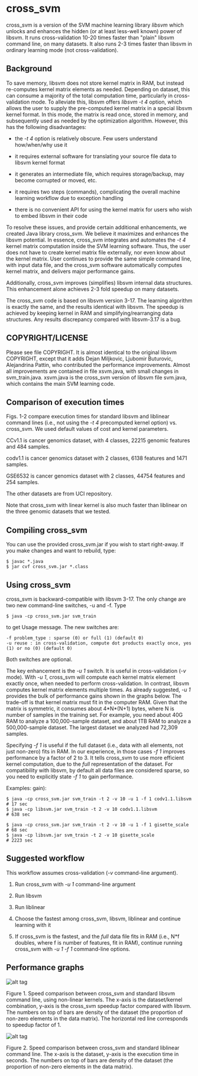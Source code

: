 cross_svm
=========

cross_svm is a version of the SVM machine learning library _libsvm_
which unlocks and enhances the hidden (or at least less-well known)
power of libsvm. It runs cross-validation 10-20 times faster than
"plain" libsvm command line, on many datasets. It also runs 2-3 times
faster than libsvm in ordinary learning mode (not cross-validation).


Background
----------

To save memory, libsvm does not store kernel matrix in RAM, but
instead re-computes kernel matrix elements as needed. Depending on
dataset, this can consume a majority of the total computation time,
particularly in cross-validation mode. To alleviate this, libsvm
offers _libsvm -t 4_ option, which allows the user to supply the
pre-computed kernel matrix in a special libsvm kernel format. In this
mode, the matrix is read once, stored in memory, and subsequently used
as needed by the optimization algorithm. However, this has the
following disadvantages:

- the _-t 4_ option is relatively obscure. Few users understand
  how/when/why use it

- it requires external software for translating your source file data
  to libsvm kernel format

- it generates an intermediate file, which requires storage/backup,
  may become corrupted or moved, etc.

- it requires two steps (commands), complicating the overall machine
  learning workflow due to exception handling

- there is no convenient API for using the kernel matrix for users who
  wish to embed libsvm in their code

To resolve these issues, and provide certain additional enhancements,
we created Java library cross_svm. We believe it maximizes and
enhances the libsvm potential. In essence, cross_svm integrates and
automates the _-t 4_ kernel matrix computation inside the SVM learning
software. Thus, the user does not have to create kernel matrix file
externally, nor even know about the kernel matrix. User continues to
provide the same simple command line, with input data file, and the
cross_svm software automatically computes kernel matrix, and delivers
major performance gains.

Additionally, cross_svm improves (simplifies) libsvm internal data
structures. This enhancement alone achieves 2-3 fold speedup on many
datasets. 

The cross_svm code is based on libsvm version 3-17. The learning
algorithm is exactly the same, and the results identical with
libsvm. The speedup is achieved by keeping kernel in RAM and
simplifying/rearranging data structures. Any results discrepancy
compared with libsvm-3.17 is a bug.


COPYRIGHT/LICENSE
-----------------

Please see file COPYRIGHT. It is almost identical to the original
libsvm COPYRIGHT, except that it adds Dejan Miljkovic, Ljubomir
Buturovic, Alejandrina Pattin, who contributed the performance
improvements. Almost all improvements are contained in file xsvm.java,
with small changes in svm_train.java. xsvm.java is the cross_svm version
of libsvm file svm.java, which contains the main SVM learning code.


Comparison of execution times
-----------------------------

Figs. 1-2 compare execution times for standard libsvm and liblinear
command lines (i.e., not using the _-t 4_ precomputed kernel option)
vs. cross_svm. We used default values of cost and kernel parameters.

CCv1.1 is cancer genomics dataset, with 4 classes, 22215 genomic
features and 484 samples.

codv1.1 is cancer genomics dataset with 2 classes, 6138 features and
1471 samples.

GSE6532 is cancer genomics dataset with 2 classes, 44754 features and
254 samples.

The other datasets are from UCI repository.

Note that cross_svm with linear kernel is also much faster than
liblinear on the three genomic datasets that we tested.


Compiling cross_svm
-------------------

You can use the provided cross_svm.jar if you wish to start
right-away. If you make changes and want to rebuild, type:
```
$ javac *.java
$ jar cvf cross_svm.jar *.class
```

Using cross_svm
---------------

cross_svm is backward-compatible with libsvm 3-17. The only change are
two new command-line switches, -u and -f. Type
```
$ java -cp cross_svm.jar svm_train
```
to get Usage message. The new switches are:
```
-f problem_type : sparse (0) or full (1) (default 0)
-u reuse : in cross-validation, compute dot products exactly once, yes (1) or no (0) (default 0)
```
Both switches are optional.

The key enhancement is the _-u 1_ switch. It is useful in
cross-validation (_-v_ mode). With _-u 1_, cross_svm will compute each
kernel matrix element exactly once, when needed to perform
cross-validation. In contrast, libsvm computes kernel matrix elements
multiple times. As already suggested, _-u 1_ provides the bulk of
performance gains shown in the graphs below. The trade-off is that
kernel matrix must fit in the computer RAM. Given that the matrix is
symmetric, it consumes about 4\*N\*(N+1) bytes, where N is number of
samples in the training set. For example, you need about 40G RAM to
analyze a 100,000-sample dataset, and about 1TB RAM to analyze a
500,000-sample dataset. The largest dataset we analyzed had 72,309
samples.

Specifying _-f 1_ is useful if the full dataset (i.e., data with all
elements, not just non-zero) fits in RAM.  In our experience, in those
cases _-f 1_ improves performance by a factor of 2 to 3. It tells
cross_svm to use more efficient kernel computation, due to the _full_
representation of the dataset.  For compatibility with libsvm, by
default all data files are considered sparse, so you need to
explicitly state _-f 1_ to gain performance.

Examples:
gain):
```
$ java -cp cross_svm.jar svm_train -t 2 -v 10 -u 1 -f 1 codv1.1.libsvm     # 17 sec
$ java -cp libsvm.jar svm_train -t 2 -v 10 codv1.1.libsvm                  # 638 sec

$ java -cp cross_svm.jar svm_train -t 2 -v 10 -u 1 -f 1 gisette_scale      # 68 sec
$ java -cp libsvm.jar svm_train -t 2 -v 10 gisette_scale                   # 2223 sec
```

Suggested workflow
------------------

This workflow assumes cross-validation (_-v_ command-line argument).

1. Run cross_svm with _-u 1_ command-line argument

2. Run libsvm 

3. Run liblinear

4. Choose the fastest among cross_svm, libsvm, liblinear and continue
learning with it

5. If cross_svm is the fastest, and the _full_ data file fits in RAM
(i.e., N*f doubles, where f is number of features, fit in RAM),
continue running cross_svm with _-u 1 -f 1_ command-line options.


Performance graphs
------------------

![alt tag](https://github.com/clinicalpersona/cross_svm/raw/master/cross_svm_performance.png)

Figure 1. Speed comparison between cross_svm and standard libsvm
command line, using non-linear kernels. The x-axis is the
dataset/kernel combination, y-axis is the cross_svm speedup factor
compared with libsvm. The numbers on top of bars are density of the
dataset (the proportion of non-zero elements in the data matrix). The
horizontal red line corresponds to speedup factor of 1.

![alt tag](https://github.com/clinicalpersona/cross_svm/raw/master/cross_svm_liblinear.png)

Figure 2. Speed comparison between cross_svm and standard liblinear
command line. The x-axis is the dataset, y-axis is the execution time
in seconds.  The numbers on top of bars are density of the dataset
(the proportion of non-zero elements in the data matrix).
